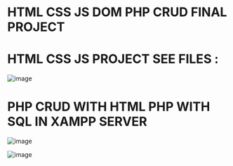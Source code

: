 # HTML CSS JS DOM PHP CRUD FINAL PROJECT


# HTML CSS JS PROJECT SEE FILES : 

![image](https://github.com/user-attachments/assets/ee347181-add5-46e7-91b9-a6e1cb320811)




# PHP CRUD WITH HTML PHP WITH SQL IN XAMPP SERVER

![image](https://github.com/user-attachments/assets/66436fa5-0230-4731-930e-849b70e9e9fb)


![image](https://github.com/user-attachments/assets/40cd2f86-d3bd-4cde-b6fa-69523c6563ee)
